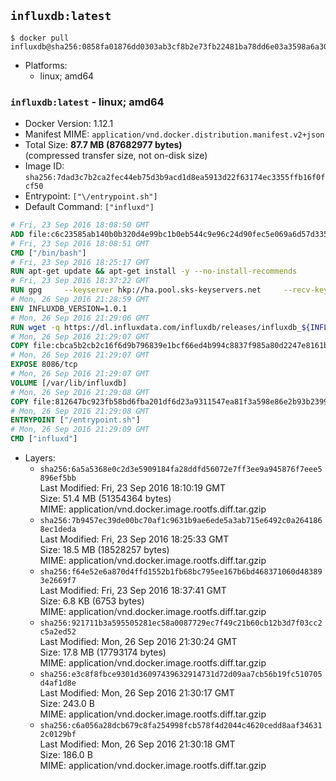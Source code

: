 ## `influxdb:latest`

```console
$ docker pull influxdb@sha256:0858fa01876dd0303ab3cf8b2e73fb22481ba78dd6e03a3598a6a30b139052b1
```

-	Platforms:
	-	linux; amd64

### `influxdb:latest` - linux; amd64

-	Docker Version: 1.12.1
-	Manifest MIME: `application/vnd.docker.distribution.manifest.v2+json`
-	Total Size: **87.7 MB (87682977 bytes)**  
	(compressed transfer size, not on-disk size)
-	Image ID: `sha256:7dad3c7b2ca2fec44eb75d3b9acd1d8ea5913d22f63174ec3355ffb16f0fcf50`
-	Entrypoint: `["\/entrypoint.sh"]`
-	Default Command: `["influxd"]`

```dockerfile
# Fri, 23 Sep 2016 18:08:50 GMT
ADD file:c6c23585ab140b0b320d4e99bc1b0eb544c9e96c24d90fec5e069a6d57d335ca in / 
# Fri, 23 Sep 2016 18:08:51 GMT
CMD ["/bin/bash"]
# Fri, 23 Sep 2016 18:25:17 GMT
RUN apt-get update && apt-get install -y --no-install-recommends 		ca-certificates 		curl 		wget 	&& rm -rf /var/lib/apt/lists/*
# Fri, 23 Sep 2016 18:37:22 GMT
RUN gpg     --keyserver hkp://ha.pool.sks-keyservers.net     --recv-keys 05CE15085FC09D18E99EFB22684A14CF2582E0C5
# Mon, 26 Sep 2016 21:28:59 GMT
ENV INFLUXDB_VERSION=1.0.1
# Mon, 26 Sep 2016 21:29:06 GMT
RUN wget -q https://dl.influxdata.com/influxdb/releases/influxdb_${INFLUXDB_VERSION}_amd64.deb.asc &&     wget -q https://dl.influxdata.com/influxdb/releases/influxdb_${INFLUXDB_VERSION}_amd64.deb &&     gpg --batch --verify influxdb_${INFLUXDB_VERSION}_amd64.deb.asc influxdb_${INFLUXDB_VERSION}_amd64.deb &&     dpkg -i influxdb_${INFLUXDB_VERSION}_amd64.deb &&     rm -f influxdb_${INFLUXDB_VERSION}_amd64.deb*
# Mon, 26 Sep 2016 21:29:07 GMT
COPY file:cbca5b2cb2c16f6d9b796839e1bcf66ed4b994c8837f985a80d2247e8161bcc7 in /etc/influxdb/influxdb.conf 
# Mon, 26 Sep 2016 21:29:07 GMT
EXPOSE 8086/tcp
# Mon, 26 Sep 2016 21:29:07 GMT
VOLUME [/var/lib/influxdb]
# Mon, 26 Sep 2016 21:29:08 GMT
COPY file:812647bc923fb58bd6fba201df6d23a9311547ea81f3a598e86e2b93b2399169 in /entrypoint.sh 
# Mon, 26 Sep 2016 21:29:08 GMT
ENTRYPOINT ["/entrypoint.sh"]
# Mon, 26 Sep 2016 21:29:09 GMT
CMD ["influxd"]
```

-	Layers:
	-	`sha256:6a5a5368e0c2d3e5909184fa28ddfd56072e7ff3ee9a945876f7eee5896ef5bb`  
		Last Modified: Fri, 23 Sep 2016 18:10:19 GMT  
		Size: 51.4 MB (51354364 bytes)  
		MIME: application/vnd.docker.image.rootfs.diff.tar.gzip
	-	`sha256:7b9457ec39de00bc70af1c9631b9ae6ede5a3ab715e6492c0a2641868ec1deda`  
		Last Modified: Fri, 23 Sep 2016 18:25:33 GMT  
		Size: 18.5 MB (18528257 bytes)  
		MIME: application/vnd.docker.image.rootfs.diff.tar.gzip
	-	`sha256:f64e52e6a870d4ffd1552b1fb68bc795ee167b6bd468371060d483893e2669f7`  
		Last Modified: Fri, 23 Sep 2016 18:37:41 GMT  
		Size: 6.8 KB (6753 bytes)  
		MIME: application/vnd.docker.image.rootfs.diff.tar.gzip
	-	`sha256:921711b3a595505281ec58a0087729ec7f49c21b60cb12b3d7f03cc2c5a2ed52`  
		Last Modified: Mon, 26 Sep 2016 21:30:24 GMT  
		Size: 17.8 MB (17793174 bytes)  
		MIME: application/vnd.docker.image.rootfs.diff.tar.gzip
	-	`sha256:e3c8f8fbce9301d36097439632914731d72d09aa7cb56b19fc510705d4af1d8e`  
		Last Modified: Mon, 26 Sep 2016 21:30:17 GMT  
		Size: 243.0 B  
		MIME: application/vnd.docker.image.rootfs.diff.tar.gzip
	-	`sha256:c6a056a28dcb679c8fa254998fcb578f4d2044c4620cedd8aaf346312c0129bf`  
		Last Modified: Mon, 26 Sep 2016 21:30:18 GMT  
		Size: 186.0 B  
		MIME: application/vnd.docker.image.rootfs.diff.tar.gzip
